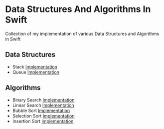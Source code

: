# Data Structures And Algorithms In Swift
Collection of my implementation of various Data Structures and Algorithms in Swift

## Data Structures

* Stack [Implementation](/DataStructures/stack.playground/Contents.swift)
* Queue [Implementation](/DataStructures/queue.playground/Contents.swift)

## Algorithms
* Binary Search [Implementation](/Algorithms/BinarySearch.playground/Contents.swift)
* Linear Search [Implementation](/Algorithms/LinearSearch.playground/Contents.swift)
* Bubble Sort [Implementation](/Algorithms/BubbleSort.playground/Contents.swift)
* Selection Sort [Implementation](/Algorithms/SelectionSort.playground/Contents.swift)
* Insertion Sort [Implementation](/Algorithms/InsertionSort.playground/Contents.swift)